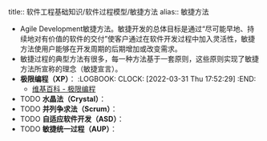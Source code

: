 title:: 软件工程基础知识/软件过程模型/敏捷方法
alias:: 敏捷方法

- Agile Development敏捷方法。敏捷开发的总体目标是通过“尽可能早地、持续地对有价值的软件的交付”使客户通过在软件开发过程中加入灵活性，敏捷方法使用户能够在开发周期的后期增加或改变需求。
- 敏捷过程的典型方法有很多，每一种方法基于一套原则，这些原则实现了敏捷方法所宣称的理念（敏捷宣言）。
- **极限编程（XP）**：
  :LOGBOOK:
  CLOCK: [2022-03-31 Thu 17:52:29]
  :END:
	- [维基百科 - 极限编程](https://zh.wikipedia.org/wiki/%E6%9E%81%E9%99%90%E7%BC%96%E7%A8%8B)
- TODO **水晶法（Crystal）**：
- TODO **并列争求法（Scrum）**：
- TODO **自适应软件开发（ASD）**：
- TODO **敏捷统一过程（AUP）**：